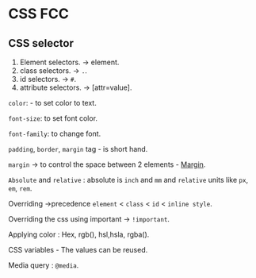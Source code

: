 # CSS FCC

## CSS selector

1. Element selectors. -> element.
2. class selectors. -> `.`.
3. id selectors. -> `#`.
4. attribute selectors. -> [attr=value].

`color`: - to set color to text.

`font-size`: to set font color.

`font-family`: to change font.

`padding`, `border`, `margin` tag - is short hand.

`margin` -> to control the space between 2 elements - [Margin](https://www.freecodecamp.org/learn/responsive-web-design/basic-css/add-a-negative-margin-to-an-element).

`Absolute` and `relative` : absolute is `inch` and `mm` and `relative` units like `px`, `em`, `rem`.

Overriding ->precedence `element` < `class` < `id` < `inline style`.

Overriding the css using important -> `!important`.

Applying color : Hex, rgb(), hsl,hsla, rgba().

CSS variables - The values can be reused.

Media query : `@media`.
